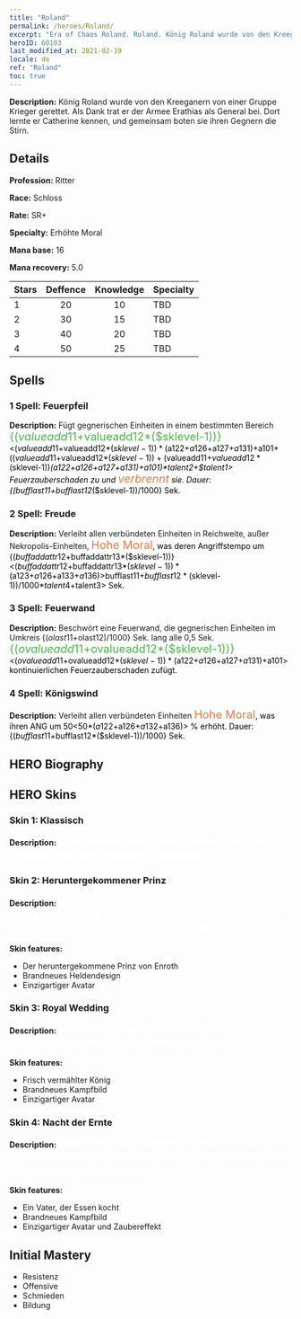 ```yaml
---
title: "Roland"
permalink: /heroes/Roland/
excerpt: "Era of Chaos Roland. Roland. König Roland wurde von den Kreeganern von einer Gruppe Krieger gerettet. Als Dank trat er der Armee Erathias als General bei. Dort lernte er Catherine kennen, und gemeinsam boten sie ihren Gegnern die Stirn."
heroID: 60103
last_modified_at: 2021-02-19
locale: de
ref: "Roland"
toc: true
---
```

 **Description:** König Roland wurde von den Kreeganern von einer Gruppe Krieger gerettet. Als Dank trat er der Armee Erathias als General bei. Dort lernte er Catherine kennen, und gemeinsam boten sie ihren Gegnern die Stirn.
## Details
 **Profession:** Ritter

 **Race:** Schloss

 **Rate:** SR+

 **Specialty:** Erhöhte Moral

 **Mana base:** 16

 **Mana recovery:** 5.0


  | Stars   |    Deffence    |    Knowledge   |      Specialty     |
  |---------|:---------------:|:---------------:|--------------------|
  |    1    | 20 | 10 | TBD |
  |    2    | 30 | 15 | TBD |
  |    3    | 40 | 20 | TBD |
  |    4    | 50 | 25 | TBD |

## Spells
### 1 Spell: Feuerpfeil
 **Description:** Fügt gegnerischen Einheiten in einem bestimmten Bereich <span style="color: #48b946;font-size:20px">{($valueadd11+$valueadd12*($sklevel-1))}</span><span style="color: black"><($valueadd11+$valueadd12*($sklevel-1))*($a122+$a126+$a127+$a131)+$a101+(($valueadd11+$valueadd12*($sklevel-1))+($valueadd11+$valueadd12*($sklevel-1))*($a122+$a126+$a127+$a131)+$a101)*$talent2+$talent1> Feuerzauberschaden zu und <span style="color: #e07c44;font-size:20px">verbrennt</span><span style="color: black"> sie. Dauer: {($bufflast11+$bufflast12*($sklevel-1))/1000} Sek.

### 2 Spell: Freude
 **Description:** Verleiht allen verbündeten Einheiten in Reichweite, außer Nekropolis-Einheiten, <span style="color: #e07c44;font-size:20px">Hohe Moral</span><span style="color: black">, was deren Angriffstempo um {($buffaddattr12+$buffaddattr13*($sklevel-1))}<($buffaddattr12+$buffaddattr13*($sklevel-1))*($a123+$a126+$a133+$a136)> % erhöht. Dauer: <span style="color: #48b946;font-size:20px">{($bufflast11+$bufflast12*($sklevel-1))/1000}</span><span style="color: black"><($bufflast11+$bufflast12*($sklevel-1))/1000*$talent4+$talent3> Sek.

### 3 Spell: Feuerwand
 **Description:** Beschwört eine Feuerwand, die gegnerischen Einheiten im Umkreis {($olast11+$olast12)/1000} Sek. lang alle 0,5 Sek. <span style="color: #48b946;font-size:20px">{($ovalueadd11+$ovalueadd12*($sklevel-1))}</span><span style="color: black"><($ovalueadd11+$ovalueadd12*($sklevel-1))*($a122+$a126+$a127+$a131)+$a101> kontinuierlichen Feuerzauberschaden zufügt.

### 4 Spell: Königswind
 **Description:** Verleiht allen verbündeten Einheiten <span style="color: #e07c44;font-size:20px">Hohe Moral</span><span style="color: black">, was ihren ANG um 50<50*($a122+$a126+$a132+$a136)> % erhöht. Dauer: {($bufflast11+$bufflast12*($sklevel-1))/1000} Sek.


## HERO Biography

## HERO Skins
### Skin 1: **Klassisch**

 **Description:** <span style="color: #ffffff;font-size:20px">Zum Ruhme von Enroth, stellt Euch dem Zorn der rechtschaffenen Eisenfaust!</span>


### Skin 2: **Heruntergekommener Prinz**

 **Description:** <span style="color: #ffffff;font-size:20px">Nachdem er von seinem Bruder verraten und eingekerkert worden war, kam Prinz Roland auf der Suche nach Hilfe allein nach Erathia.</span>

 **Skin features:** 

   - Der heruntergekommene Prinz von Enroth
   - Brandneues Heldendesign
   - Einzigartiger Avatar

### Skin 3: **Royal Wedding**

 **Description:** <span style="color: #ffffff;font-size:20px">Ich hoffe, unser Bund wird Enroth Frieden und unserem Volk Zufriedenheit bringen.</span>

 **Skin features:** 

   - Frisch vermählter König
   - Brandneues Kampfbild
   - Einzigartiger Avatar

### Skin 4: **Nacht der Ernte**

 **Description:** <span style="color: #ffffff;font-size:20px">Wenn das Fest beginnt, sollten wir bei unserer Familie bleiben und uns an den Speisen und der Gesellschaft erfreuen.</span>

 **Skin features:** 

   - Ein Vater, der Essen kocht
   - Brandneues Kampfbild
   - Einzigartiger Avatar und Zaubereffekt


## Initial Mastery
   - Resistenz
   - Offensive
   - Schmieden
   - Bildung
